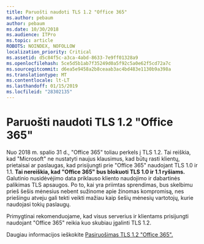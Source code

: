 ```yaml
---
title: Paruošti naudoti TLS 1.2 "Office 365"
ms.author: pebaum
author: pebaum
ms.date: 10/30/2018
ms.audience: ITPro
ms.topic: article
ROBOTS: NOINDEX, NOFOLLOW
localization_priority: Critical
ms.assetid: d5c84f5c-a3ca-4abd-8633-7e9ff01328a9
ms.openlocfilehash: 5ce5d5b1ab7f35249d0a5f92c5a0e62f5cd72a7c
ms.sourcegitcommit: d6ea5e9458a2b8ceaab3ac4bd483e1130b9a398a
ms.translationtype: MT
ms.contentlocale: lt-LT
ms.lasthandoff: 01/15/2019
ms.locfileid: "28302135"
---
```

# <a name="prepare-for-use-of-tls-12-in-office-365"></a>Paruošti naudoti TLS 1.2 "Office 365"

Nuo 2018 m. spalio 31 d., "Office 365" toliau perkels į TLS 1.2. Tai reiškia, kad "Microsoft" ne nustatyti naujus klausimus, kad būtų rasti klientų, prietaisai ar paslaugas, kad prisijungti prie "Office 365" naudojant TLS 1.0 ir 1.1. **Tai nereiškia, kad "Office 365" bus blokuoti TLS 1.0 ir 1.1 ryšiams.** Galutinio nusidėvėjimo data priklauso kliento naudojimo ir dabartinės palikimas TLS apsaugos. Po to, kai yra priimtas sprendimas, bus skelbimu prieš šešis mėnesius nebent sužinome apie žinomas kompromisą, nes priešingu atveju gali tekti veikti mažiau kaip šešių mėnesių vartotojų, kurie naudojasi tokių paslaugų. 
  
Primygtinai rekomenduojame, kad visus serverius ir klientams prisijungti naudojant "Office 365" reikia kuo skubiau įgalinti TLS 1.2.
  
Daugiau informacijos ieškokite [Pasiruošimas TLS 1.2 "Office 365".](https://support.microsoft.com/help/4057306/preparing-for-tls-1-2-in-office-365)
  

